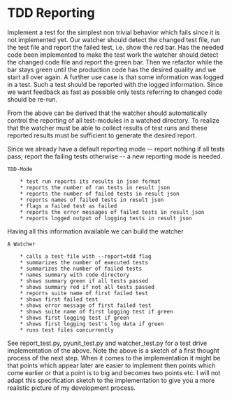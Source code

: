 # TDD Reporting

Implement a test for the simplest non trivial behavior which fails since
it is not implemented yet.  Our watcher should detect the changed test
file, run the test file and report the failed test, i.e. show the red
bar.  Has the needed code been implemented to make the test work the
watcher should detect the changed code file and report the green bar.
Then we refactor while the bar stays green until the production code has
the desired quality and we start all over again.  A further use case is
that some information was logged in a test.  Such a test should be
reported with the logged information.  Since we want feedback as fast
as possible only tests referring to changed code should be re-run.

From the above can be derived that the watcher should automatically
control the reporting of all test-modules in a watched directory.  To
realize that the watcher must be able to collect results of test runs
and these reported results must be sufficient to generate the desired
report.

Since we already have a default reporting mode -- report nothing if all
tests pass; report the failing tests otherwise -- a new reporting mode
is needed. 

    TDD-Mode

        * test run reports its results in json format
        * reports the number of ran tests in result json
        * reports the number of failed tests in result json
        * reports names of failed tests in result json
        * flags a failed test as failed
        * reports the error messages of failed tests in result json
        * reports logged output of logging tests in result json

Having all this information available we can build the watcher

    A Watcher

        * calls a test file with --report=tdd flag
        * summarizes the number of executed tests
        * summarizes the number of failed tests
        * names summary with code directory
        * shows summary green if all tests passed
        * shows summary red if not all tests passed
        * reports suite name of first failed test
        * shows first failed test
        * shows error message of first failed test
        * shows suite name of first logging test if green
        * shows first logging test if green
        * shows first logging test's log data if green
        * runs test files concurrently

See report_test.py, pyunit_test.py and watcher_test.py for a test drive
implementation of the above.  Note the above is a sketch of a first
thought process of the next step.  When it comes to the implementation
it might be that points which appear later are easier to implement then
points which come earlier or that a point is to big and becomes two
points etc.  I will not adapt this specification sketch to the
implementation to give you a more realistic picture of my development
process.